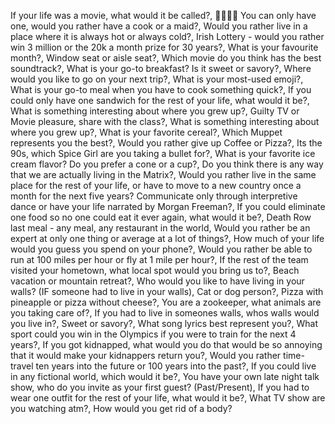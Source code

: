 If your life was a movie, what would it be called?, 🤢🤢🤢🤢
You can only have one, would you rather have a cook or a maid?,
Would you rather live in a place where it is always hot or always cold?,
Irish Lottery - would you rather win 3 million or the 20k a month prize for 30 years?,
What is your favourite month?,
Window seat or aisle seat?,
Which movie do you think has the best soundtrack?,
What is your go-to breakfast? Is it sweet or savory?,
Where would you like to go on your next trip?,
What is your most-used emoji?,
What is your go-to meal when you have to cook something quick?,
If you could only have one sandwich for the rest of your life, what would it be?,
What is something interesting about where you grew up?,
Guilty TV or Movie pleasure, share with the class?,
What is something interesting about where you grew up?,
What is your favorite cereal?,
Which Muppet represents you the best?,
Would you rather give up Coffee or Pizza?,
Its the 90s, which Spice Girl are you taking a bullet for?,
What is your favorite ice cream flavor? Do you prefer a cone or a cup?,
Do you think there is any way that we are actually living in the Matrix?,
Would you rather live in the same place for the rest of your life, or have to move to a new country once a month for the next five years?
Communicate only through interpretive dance or have your life narrated by Morgan Freeman?,
If you could eliminate one food so no one could eat it ever again, what would it be?,
Death Row last meal - any meal, any restaurant in the world,
Would you rather be an expert at only one thing or average at a lot of things?,
How much of your life would you guess you spend on your phone?,
Would you rather be able to run at 100 miles per hour or fly at 1 mile per hour?,
If the rest of the team visited your hometown, what local spot would you bring us to?,
Beach vacation or mountain retreat?,
Who would you like to have living in your walls? (IF someone had to live in your walls),
Cat or dog person?,
Pizza with pineapple or pizza without cheese?,
You are a zookeeper, what animals are you taking care of?,
If you had to live in someones walls, whos walls would you live in?,
Sweet or savory?,
What song lyrics best represent you?,
What sport could you win in the Olympics if you were to train for the next 4 years?,
If you got kidnapped, what would you do that would be so annoying that it would make your kidnappers return you?,
Would you rather time-travel ten years into the future or 100 years into the past?,
If you could live in any fictional world, which would it be?,
You have your own late night talk show, who do you invite as your first guest? (Past/Present),
If you had to wear one outfit for the rest of your life, what would it be?,
What TV show are you watching atm?,
How would you get rid of a body?